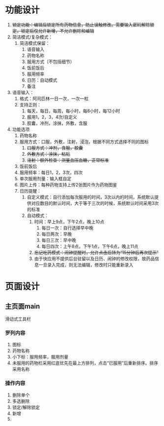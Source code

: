#  功能设计

1. ~~锁定功能：编辑后锁定所有药物信息，防止误触修改。需要输入密码解除锁定，锁定后仅允许新增，不允许删除和编辑~~
2. 简洁模式/复杂模式：
   1. 简洁模式保留：
      1. 语音输入
      2. 药物名称
      3. 服用方式（不包括细节）
      4. 饭前饭后
      5. 服用频率
      6. 日历：自动模式
      7. 备注
3. 语音输入：
   1. 格式：阿司匹林一日一次，一次一粒
   2. 支持正则：
      1. 每天，每日，每周，每小时，每8小时，每12小时
      2. 服用1，2，3，4次/自定义
      3. 胶囊，冲剂，涂抹，外敷，含服
4. 功能选项
   1. 药物名称
   2. 服用方式：口服，外敷，注射，浸泡，根据不同方式选择不同的图标
      1. ~~口服方式：冲剂，含服，胶囊~~
      2. ~~外敷方式：涂抹，粘贴~~
      3. ~~注射：额外检查：测量血压血糖，正常标准~~
   3. 饭前饭后
   4. 服用频率：每日1，2，3次，四次
   5. 单次服用剂量：输入框自定
   6. 图片上传：每种药物支持上传2张图片作为药物图鉴
   7. 日历提醒：
      1. 自定义模式：自行添加每次服用的时间，3次以内的时间，系统默认提供对应数目的默认时间，大于等于三次的时候，系统默认时间采用3次的标准
      2. 自动模式：
         1. 时间：早上9点，下午2点，晚上10点
            1. 每日一次：自行选择早中晚
            2. 每日两次：早晚
            3. 每日三次：早中晚
            4. 每日四次：上午8点，下午1点，下午6点，晚上11点
         2. ~~忘记吃药模式：闹钟提醒时，允许点击后转为“15分钟后再次提示”~~
         3. 由于快应用不提供后台驻留以及日历、闹钟的修改权限，故药品信息一旦录入完成，则无法编辑，修改时只能重新录入



# 页面设计

## 主页面main

滑动式工具栏

### 罗列内容

1. 图标
2. 药物名称
3. 小下标：服用频率，服用剂量
4. 未服用的药物栏采用红底优先在最上方排列，点击“已服用”后重新排序。排序采用名称



### 操作内容

1. 删除单个
2. 多选删除
3. 锁定/解除锁定
4. 新增
5. 